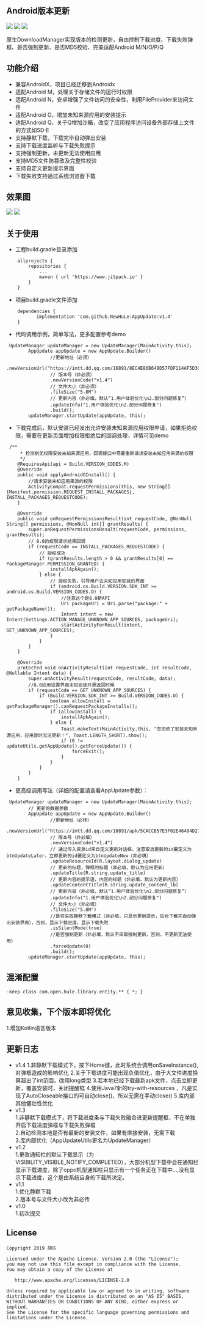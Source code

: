 ## Android版本更新
[![](https://www.jitpack.io/v/NewHuLe/AppUpdate.svg)](https://www.jitpack.io/#NewHuLe/AppUpdate)
[![](https://github.com/NewHuLe/AppUpdate/blob/master/author/author_jianshu.svg)](https://www.jianshu.com/u/e87d858e89a4)
[![](https://github.com/NewHuLe/AppUpdate/blob/master/author/author_juejin.svg)](https://juejin.im/user/5823e16c5bbb50005907fdb2/posts) 

原生DownloadManager实现版本的检测更新，自由控制下载进度、下载失败弹框、是否强制更新、是否MD5校验、完美适配Android M/N/O/P/Q
## 功能介绍
- 兼容AndroidX，项目已经迁移到Androidx
- 适配Android M，处理关于存储文件的运行时权限
- 适配Android N，安卓增强了文件访问的安全性，利用FileProvider来访问文件
- 适配Android O，增加未知来源应用的安装提示
- 适配Android Q，关于Q增加沙箱，改变了应用程序访问设备外部存储上文件的方式如SD卡
- 支持静默下载，下载完毕自动弹出安装
- 支持下载进度监听与下载失败提示
- 支持强制更新，未更新无法使用应用
- 支持MD5文件防篡改及完整性校验
- 支持自定义更新提示界面
- 下载失败支持通过系统浏览器下载
## 效果图
![](https://github.com/NewHuLe/AppUpdate/blob/master/screenshots/%E5%BC%BA%E5%88%B6%E6%9B%B4%E6%96%B0.jpg)
![](https://github.com/NewHuLe/AppUpdate/blob/master/screenshots/%E9%9D%9E%E5%BC%BA%E5%88%B6%E6%9B%B4%E6%96%B0.jpg)
## 关于使用
- 工程build.gradle目录添加
```
	allprojects {
		repositories {
			...
			maven { url 'https://www.jitpack.io' }
		}
	}
```
- 项目build.gradle文件添加
```
 	dependencies {
	       implementation 'com.github.NewHuLe:AppUpdate:v1.4'
	}
```
- 代码调用示例，简单写法，更多配置参考demo
```
 UpdateManager updateManager = new UpdateManager(MainActivity.this);
        AppUpdate appUpdate = new AppUpdate.Builder()
                //更新地址（必须）
                .newVersionUrl("https://imtt.dd.qq.com/16891/8EC4E86B648D57FDF114AF5D3002C09B.apk")
                // 版本号（非必须）
                .newVersionCode("v1.4")
                // 文件大小（非必须）
                .fileSize("5.8M")
                // 更新内容（非必填，默认“1.用户体验优化\n2.部分问题修复”）
                .updateInfo("1.用户体验优化\n2.部分问题修复")
                .build();
        updateManager.startUpdate(appUpdate, this);
```
- 下载完成后，默认安装已经发出允许安装未知来源应用权限申请，如果拒绝权限，需要在更新页面增加权限拒绝后的回调处理，详情可见demo
```
 /**
     * 检测到无权限安装未知来源应用，回调接口中需要重新请求安装未知应用来源的权限
     */
    @RequiresApi(api = Build.VERSION_CODES.M)
    @Override
    public void applyAndroidOInstall() {
        //请求安装未知应用来源的权限
        ActivityCompat.requestPermissions(this, new String[]{Manifest.permission.REQUEST_INSTALL_PACKAGES}, INSTALL_PACKAGES_REQUESTCODE);
    }

    @Override
    public void onRequestPermissionsResult(int requestCode, @NonNull String[] permissions, @NonNull int[] grantResults) {
        super.onRequestPermissionsResult(requestCode, permissions, grantResults);
        // 8.0的权限请求结果回调
        if (requestCode == INSTALL_PACKAGES_REQUESTCODE) {
            // 授权成功
            if (grantResults.length > 0 && grantResults[0] == PackageManager.PERMISSION_GRANTED) {
                installApkAgain();
            } else {
                // 授权失败，引导用户去未知应用安装的界面
                if (android.os.Build.VERSION.SDK_INT >= android.os.Build.VERSION_CODES.O) {
                    //注意这个是8.0新API
                    Uri packageUri = Uri.parse("package:" + getPackageName());
                    Intent intent = new Intent(Settings.ACTION_MANAGE_UNKNOWN_APP_SOURCES, packageUri);
                    startActivityForResult(intent, GET_UNKNOWN_APP_SOURCES);
                }
            }
        }
    }

    @Override
    protected void onActivityResult(int requestCode, int resultCode, @Nullable Intent data) {
        super.onActivityResult(requestCode, resultCode, data);
        //8.0应用设置界面未知安装开源返回时候
        if (requestCode == GET_UNKNOWN_APP_SOURCES) {
            if (Build.VERSION.SDK_INT >= Build.VERSION_CODES.O) {
                boolean allowInstall = getPackageManager().canRequestPackageInstalls();
                if (allowInstall) {
                    installApkAgain();
                } else {
                    Toast.makeText(MainActivity.this, "您拒绝了安装未知来源应用，应用暂时无法更新！", Toast.LENGTH_SHORT).show();
                    if (0 != updateUtils.getAppUpdate().getForceUpdate()) {
                        forceExit();
                    }
                }
            }
        }
    }
```
- 更高级调用写法（详细的配置请查看AppUpdate参数）：
```
 UpdateManager updateManager = new UpdateManager(MainActivity.this);
        // 更新的数据参数
        AppUpdate appUpdate = new AppUpdate.Builder()
                //更新地址（必传）
                .newVersionUrl("https://imtt.dd.qq.com/16891/apk/5CACCB57E3F02E46404D27ABAA85474C.apk")
                // 版本号（非必填）
                .newVersionCode("v1.4")
                // 通过传入资源id来自定义更新对话框，注意取消更新的id要定义为btnUpdateLater，立即更新的id要定义为btnUpdateNow（非必填）
                .updateResourceId(R.layout.dialog_update)
                // 更新的标题，弹框的标题（非必填，默认为应用更新）
                .updateTitle(R.string.update_title)
                // 更新内容的提示语，内容的标题（非必填，默认为更新内容）
                .updateContentTitle(R.string.update_content_lb)
                // 更新内容（非必填，默认“1.用户体验优化\n2.部分问题修复”）
                .updateInfo("1.用户体验优化\n2.部分问题修复")
                // 文件大小（非必填）
                .fileSize("5.8M")
                //是否采取静默下载模式（非必填，只显示更新提示，后台下载完自动弹出安装界面），否则，显示下载进度，显示下载失败
                .isSilentMode(true)
                //是否强制更新（非必填，默认不采取强制更新，否则，不更新无法使用）
                .forceUpdate(0)
                .build();
        updateManager.startUpdate(appUpdate, this);
```
## 混淆配置
```
-keep class com.open.hule.library.entity.** { *; }
```
## 意见收集，下个版本即将优化
1.增加Kotlin语言版本
## 更新日志
- v1.4
1.非静默下载模式下，按下Home键，此时系统会调用onSaveInstance(),对弹框造成的影响优化
2.关于下载进度可能出现负值优化，由于大文件进度换算超出了int范围，改用long类型
3.若本地已经下载最新apk文件，点击立即更新，覆盖安装时，关闭提醒框
4.使用Java7新的try-with-resources ，凡是实现了AutoCloseable接口的可自动close()，所以无需在手动close()
5.库内部其他健壮性优化
- v1.3  
1.非静默下载模式下，将下载进度条与下载失败融合进更新提醒框，不在单独开启下载进度弹框与下载失败弹框  
2.自动检测本地是否有最新的安装文件，如果有直接安装，无需下载  
3.库内部优化（AppUpdateUtils更名为UpdateManager） 
- v1.2  
1.更改通知栏的默认下载显示（为VISIBILITY_VISIBLE_NOTIFY_COMPLETED），大部分机型下载中会在通知栏显示下载进度，除了oppo机型通知栏只显示有一个任务正在下载中...,没有显示下载进度，这个是由系统自身的下载所决定。
- v1.1  
1.优化静默下载  
2.版本号与文件大小改为非必传  
- v1.0  
1.初次提交  
## License
```
Copyright 2019 胡乐

Licensed under the Apache License, Version 2.0 (the "License");
you may not use this file except in compliance with the License.
You may obtain a copy of the License at

   http://www.apache.org/licenses/LICENSE-2.0

Unless required by applicable law or agreed to in writing, software
distributed under the License is distributed on an "AS IS" BASIS,
WITHOUT WARRANTIES OR CONDITIONS OF ANY KIND, either express or implied.
See the License for the specific language governing permissions and
limitations under the License.
```
